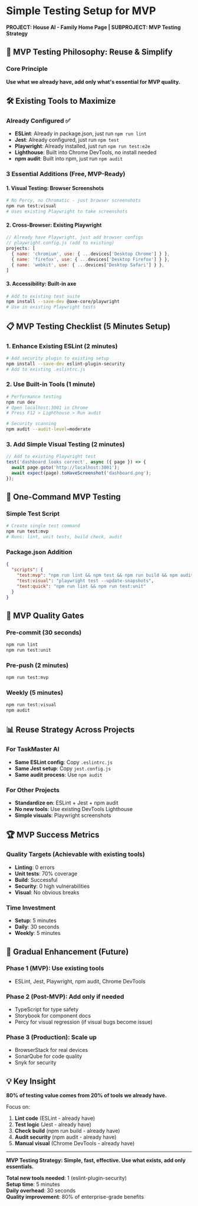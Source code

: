 # Simple Testing Setup for MVP

**PROJECT: House AI - Family Home Page | SUBPROJECT: MVP Testing Strategy**

## 🎯 MVP Testing Philosophy: Reuse & Simplify

### Core Principle
**Use what we already have, add only what's essential for MVP quality.**

## 🛠️ Existing Tools to Maximize

### Already Configured ✅
- **ESLint**: Already in package.json, just run `npm run lint`
- **Jest**: Already configured, just run `npm test`
- **Playwright**: Already installed, just run `npm run test:e2e`
- **Lighthouse**: Built into Chrome DevTools, no install needed
- **npm audit**: Built into npm, just run `npm audit`

### 3 Essential Additions (Free, MVP-Ready)

#### 1. Visual Testing: Browser Screenshots
```bash
# No Percy, no Chromatic - just browser screenshots
npm run test:visual
# Uses existing Playwright to take screenshots
```

#### 2. Cross-Browser: Existing Playwright
```javascript
// Already have Playwright, just add browser configs
// playwright.config.js (add to existing)
projects: [
  { name: 'chromium', use: { ...devices['Desktop Chrome'] } },
  { name: 'firefox', use: { ...devices['Desktop Firefox'] } },
  { name: 'webkit', use: { ...devices['Desktop Safari'] } },
]
```

#### 3. Accessibility: Built-in axe
```bash
# Add to existing test suite
npm install --save-dev @axe-core/playwright
# Use in existing Playwright tests
```

## 📋 MVP Testing Checklist (5 Minutes Setup)

### 1. Enhance Existing ESLint (2 minutes)
```bash
# Add security plugin to existing setup
npm install --save-dev eslint-plugin-security
# Add to existing .eslintrc.js
```

### 2. Use Built-in Tools (1 minute)
```bash
# Performance testing
npm run dev
# Open localhost:3001 in Chrome
# Press F12 > Lighthouse > Run audit

# Security scanning
npm audit --audit-level=moderate
```

### 3. Add Simple Visual Testing (2 minutes)
```javascript
// Add to existing Playwright test
test('dashboard looks correct', async ({ page }) => {
  await page.goto('http://localhost:3001');
  await expect(page).toHaveScreenshot('dashboard.png');
});
```

## 🚀 One-Command MVP Testing

### Simple Test Script
```bash
# Create single test command
npm run test:mvp
# Runs: lint, unit tests, build check, audit
```

### Package.json Addition
```json
{
  "scripts": {
    "test:mvp": "npm run lint && npm test && npm run build && npm audit",
    "test:visual": "playwright test --update-snapshots",
    "test:quick": "npm run lint && npm run test:unit"
  }
}
```

## 🎯 MVP Quality Gates

### Pre-commit (30 seconds)
```bash
npm run lint
npm run test:unit
```

### Pre-push (2 minutes)
```bash
npm run test:mvp
```

### Weekly (5 minutes)
```bash
npm run test:visual
npm audit
```

## 📊 Reuse Strategy Across Projects

### For TaskMaster AI
- **Same ESLint config**: Copy `.eslintrc.js`
- **Same Jest setup**: Copy `jest.config.js`
- **Same audit process**: Use `npm audit`

### For Other Projects
- **Standardize on**: ESLint + Jest + npm audit
- **No new tools**: Use existing DevTools Lighthouse
- **Simple visuals**: Playwright screenshots

## 🏆 MVP Success Metrics

### Quality Targets (Achievable with existing tools)
- **Linting**: 0 errors
- **Unit tests**: 70% coverage
- **Build**: Successful
- **Security**: 0 high vulnerabilities
- **Visual**: No obvious breaks

### Time Investment
- **Setup**: 5 minutes
- **Daily**: 30 seconds
- **Weekly**: 5 minutes

## 🔄 Gradual Enhancement (Future)

### Phase 1 (MVP): Use existing tools
- ESLint, Jest, Playwright, npm audit, Chrome DevTools

### Phase 2 (Post-MVP): Add only if needed
- TypeScript for type safety
- Storybook for component docs
- Percy for visual regression (if visual bugs become issue)

### Phase 3 (Production): Scale up
- BrowserStack for real devices
- SonarQube for code quality
- Snyk for security

## 💡 Key Insight

**80% of testing value comes from 20% of tools we already have.**

Focus on:
1. **Lint code** (ESLint - already have)
2. **Test logic** (Jest - already have)
3. **Check build** (npm run build - already have)
4. **Audit security** (npm audit - already have)
5. **Manual visual** (Chrome DevTools - already have)

---

**MVP Testing Strategy: Simple, fast, effective. Use what exists, add only essentials.**

**Total new tools needed**: 1 (eslint-plugin-security)  
**Setup time**: 5 minutes  
**Daily overhead**: 30 seconds  
**Quality improvement**: 80% of enterprise-grade benefits